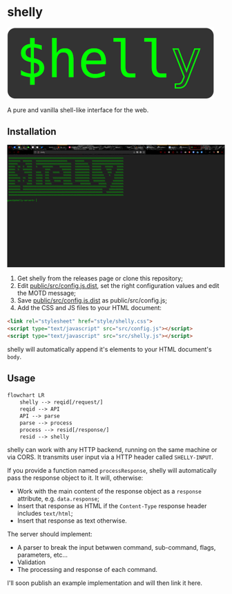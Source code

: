 # shelly

![Logo](media/logo.png)

A pure and vanilla shell-like interface for the web.

## Installation

![Logo](media/screenshot.png)

1. Get shelly from the releases page or clone this repository;
2. Edit [public/src/config.js.dist](public/src/config.js.dist), set the right configuration values and edit the MOTD message;
3. Save [public/src/config.js.dist](public/src/config.js.dist) as public/src/config.js;
4. Add the CSS and JS files to your HTML document:

```html
<link rel="stylesheet" href="style/shelly.css">
<script type="text/javascript" src="src/config.js"></script>
<script type="text/javascript" src="src/shelly.js"></script>
``` 

shelly will automatically append it's elements to your HTML document's `body`.

## Usage

```mermaid
flowchart LR
    shelly --> reqid[/request/]
    reqid --> API
    API --> parse
    parse --> process
    process --> resid[/response/]
    resid --> shelly
```

shelly can work with any HTTP backend, running on the same machine or via CORS. It transmits user input via a HTTP header called `SHELLY-INPUT`.

If you provide a function named `processResponse`, shelly will automatically pass the response object to it. It will, otherwise:

* Work with the main content of the response object as a `response` attribute, e.g. `data.response`;
* Insert that response as HTML if the `Content-Type` response header includes `text/html`;
* Insert that response as text otherwise.

The server should implement:

* A parser to break the input betwwen command, sub-command, flags, parameters, etc...
* Validation
* The processing and response of each command.

I'll soon publish an example implementation and will then link it here.


